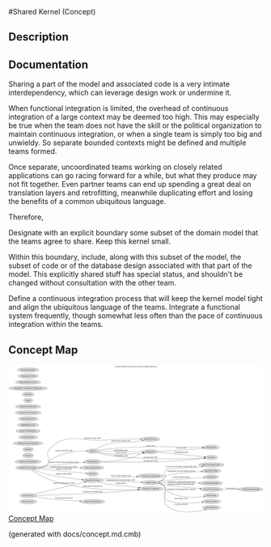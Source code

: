 #Shared Kernel (Concept)
## Description

## Documentation
Sharing a part of the model and associated code is a very intimate
interdependency, which can leverage design work or undermine it.

When functional integration is limited, the overhead of continuous integration
of a large context may be deemed too high. This may especially be true when
the team does not have the skill or the political organization to maintain
continuous integration, or when a single team is simply too big and unwieldy.
So separate bounded contexts might be defined and multiple teams formed.

Once separate, uncoordinated teams working on closely related applications can
go racing forward for a while, but what they produce may not fit together. Even
partner teams can end up spending a great deal on translation layers and
retrofitting, meanwhile duplicating effort and losing the benefits of a common
ubiquitous language.

Therefore,

Designate with an explicit boundary some subset of the domain model that the
teams agree to share. Keep this kernel small.

Within this boundary, include, along with this subset of the model, the subset
of code or of the database design associated with that part of the model. This
explicitly shared stuff has special status, and shouldn't be changed without
consultation with the other team.

Define a continuous integration process that will keep the kernel model tight
and align the ubiquitous language of the teams. Integrate a functional system
frequently, though somewhat less often than the pace of continuous integration
within the teams.

## Concept Map
![Concept Map of the Domain Driven Design Patterns](../ddd/concept-view.png)
[Concept Map](../ddd/concept-view.md)


(generated with docs/concept.md.cmb)
